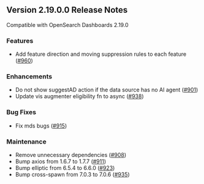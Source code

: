 ## Version 2.19.0.0 Release Notes

Compatible with OpenSearch Dashboards 2.19.0

### Features
* Add feature direction and moving suppression rules to each feature ([#960](https://github.com/opensearch-project/anomaly-detection-dashboards-plugin/pull/960))

### Enhancements
* Do not show suggestAD action if the data source has no AI agent ([#901](https://github.com/opensearch-project/anomaly-detection-dashboards-plugin/pull/901))
* Update vis augmenter eligibility fn to async ([#938](https://github.com/opensearch-project/anomaly-detection-dashboards-plugin/pull/938))

### Bug Fixes
* Fix mds bugs ([#915](https://github.com/opensearch-project/anomaly-detection-dashboards-plugin/pull/915))

### Maintenance
* Remove unnecessary dependencies ([#908](https://github.com/opensearch-project/anomaly-detection-dashboards-plugin/pull/908))
* Bump axios from 1.6.7 to 1.7.7 ([#911](https://github.com/opensearch-project/anomaly-detection-dashboards-plugin/pull/911))
* Bump elliptic from 6.5.4 to 6.6.0 ([#923](https://github.com/opensearch-project/anomaly-detection-dashboards-plugin/pull/923))
* Bump cross-spawn from 7.0.3 to 7.0.6 ([#935](https://github.com/opensearch-project/anomaly-detection-dashboards-plugin/pull/935))